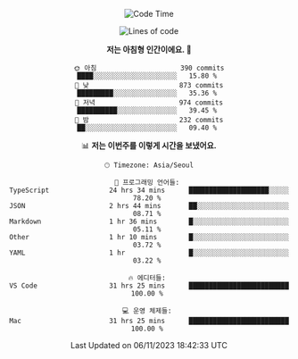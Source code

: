 <div align='center'>
 
<!--START_SECTION:waka-->
![Code Time](http://img.shields.io/badge/Code%20Time-3%2C096%20hrs%2023%20mins-blue)

![Lines of code](https://img.shields.io/badge/%EC%A0%80%EB%8A%94%20%EC%97%AC%ED%83%9C%EA%B9%8C%EC%A7%80%20-1.2%20million%20%EC%A4%84%EC%9D%98%20%EC%BD%94%EB%93%9C%EB%A5%BC%20%EC%9E%91%EC%84%B1%ED%96%88%EC%96%B4%EC%9A%94.-blue)

**저는 아침형 인간이에요. 🐤** 

```text
🌞 아침                     390 commits         ████░░░░░░░░░░░░░░░░░░░░░   15.80 % 
🌆 낮　                     873 commits         █████████░░░░░░░░░░░░░░░░   35.36 % 
🌃 저녁                     974 commits         ██████████░░░░░░░░░░░░░░░   39.45 % 
🌙 밤　                     232 commits         ██░░░░░░░░░░░░░░░░░░░░░░░   09.40 % 
```


📊 **저는 이번주를 이렇게 시간을 보냈어요.** 

```text
🕑︎ Timezone: Asia/Seoul

💬 프로그래밍 언어들: 
TypeScript               24 hrs 34 mins      ████████████████████░░░░░   78.20 % 
JSON                     2 hrs 44 mins       ██░░░░░░░░░░░░░░░░░░░░░░░   08.71 % 
Markdown                 1 hr 36 mins        █░░░░░░░░░░░░░░░░░░░░░░░░   05.11 % 
Other                    1 hr 10 mins        █░░░░░░░░░░░░░░░░░░░░░░░░   03.72 % 
YAML                     1 hr                █░░░░░░░░░░░░░░░░░░░░░░░░   03.22 % 

🔥 에디터들: 
VS Code                  31 hrs 25 mins      █████████████████████████   100.00 % 

💻 운영 체제들: 
Mac                      31 hrs 25 mins      █████████████████████████   100.00 % 
```


 Last Updated on 06/11/2023 18:42:33 UTC
<!--END_SECTION:waka-->
 </div>
<!---
Emewjin/Emewjin is a ✨ special ✨ repository because its `README.md` (this file) appears on your GitHub profile.
You can click the Preview link to take a look at your changes.
--->
